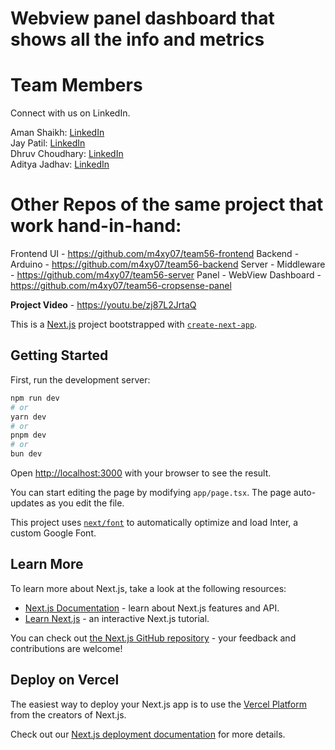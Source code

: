 # Webview panel dashboard that shows all the info and metrics

# **Team Members**

Connect with us on LinkedIn.

Aman Shaikh: [LinkedIn](https://www.linkedin.com/in/aman-shaikh33/)  
Jay Patil: [LinkedIn](https://www.linkedin.com/in/jay-patil-562046285/)  
Dhruv Choudhary: [LinkedIn](https://www.linkedin.com/in/dhruv-choudhary-ab0421291/)                     
Aditya Jadhav: [LinkedIn](https://www.linkedin.com/in/aditya-jadhav-83574a347/)


# Other Repos of the same project that work hand-in-hand:

Frontend UI - https://github.com/m4xy07/team56-frontend
Backend - Arduino - https://github.com/m4xy07/team56-backend
Server - Middleware - https://github.com/m4xy07/team56-server
Panel - WebView Dashboard - https://github.com/m4xy07/team56-cropsense-panel

**Project Video** - https://youtu.be/zj87L2JrtaQ


This is a [Next.js](https://nextjs.org/) project bootstrapped with [`create-next-app`](https://github.com/vercel/next.js/tree/canary/packages/create-next-app).

## Getting Started

First, run the development server:

```bash
npm run dev
# or
yarn dev
# or
pnpm dev
# or
bun dev
```

Open [http://localhost:3000](http://localhost:3000) with your browser to see the result.

You can start editing the page by modifying `app/page.tsx`. The page auto-updates as you edit the file.

This project uses [`next/font`](https://nextjs.org/docs/basic-features/font-optimization) to automatically optimize and load Inter, a custom Google Font.

## Learn More

To learn more about Next.js, take a look at the following resources:

- [Next.js Documentation](https://nextjs.org/docs) - learn about Next.js features and API.
- [Learn Next.js](https://nextjs.org/learn) - an interactive Next.js tutorial.

You can check out [the Next.js GitHub repository](https://github.com/vercel/next.js/) - your feedback and contributions are welcome!

## Deploy on Vercel

The easiest way to deploy your Next.js app is to use the [Vercel Platform](https://vercel.com/new?utm_medium=default-template&filter=next.js&utm_source=create-next-app&utm_campaign=create-next-app-readme) from the creators of Next.js.

Check out our [Next.js deployment documentation](https://nextjs.org/docs/deployment) for more details.
